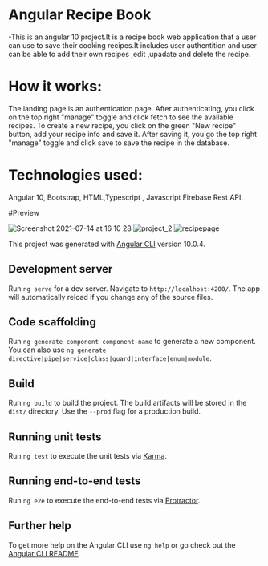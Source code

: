# Angular Recipe Book

-This is an angular 10 project.It is a recipe book web application that a user can use to save their cooking recipes.It includes user authentition and user can be able to add their own recipes ,edit ,upadate and delete the recipe.

# How it works:
The landing page is an authentication page. After authenticating, you click on the top right "manage" toggle and click fetch to see the available recipes. To create a new recipe, you click on the green "New recipe" button, add your recipe info and save it. After saving it, you go the top right "manage" toggle and click save to save the recipe in the database.



# Technologies used:
 Angular 10, Bootstrap, HTML,Typescript , Javascript Firebase Rest API.
 
#Preview

![Screenshot 2021-07-14 at 16 10 28](https://user-images.githubusercontent.com/54495258/125627726-2863ccbc-0063-4c07-bddd-f8df29b18779.png)
![project_2](https://user-images.githubusercontent.com/54495258/125627517-ace6fef4-413d-4dc1-91e8-d537d4237b34.png)
![recipepage](https://user-images.githubusercontent.com/54495258/125626416-33350df9-2351-45a9-aa8b-3ca584823d5e.png)






This project was generated with [Angular CLI](https://github.com/angular/angular-cli) version 10.0.4.

## Development server

Run `ng serve` for a dev server. Navigate to `http://localhost:4200/`. The app will automatically reload if you change any of the source files.

## Code scaffolding

Run `ng generate component component-name` to generate a new component. You can also use `ng generate directive|pipe|service|class|guard|interface|enum|module`.

## Build

Run `ng build` to build the project. The build artifacts will be stored in the `dist/` directory. Use the `--prod` flag for a production build.

## Running unit tests

Run `ng test` to execute the unit tests via [Karma](https://karma-runner.github.io).

## Running end-to-end tests

Run `ng e2e` to execute the end-to-end tests via [Protractor](http://www.protractortest.org/).

## Further help

To get more help on the Angular CLI use `ng help` or go check out the [Angular CLI README](https://github.com/angular/angular-cli/blob/master/README.md).
